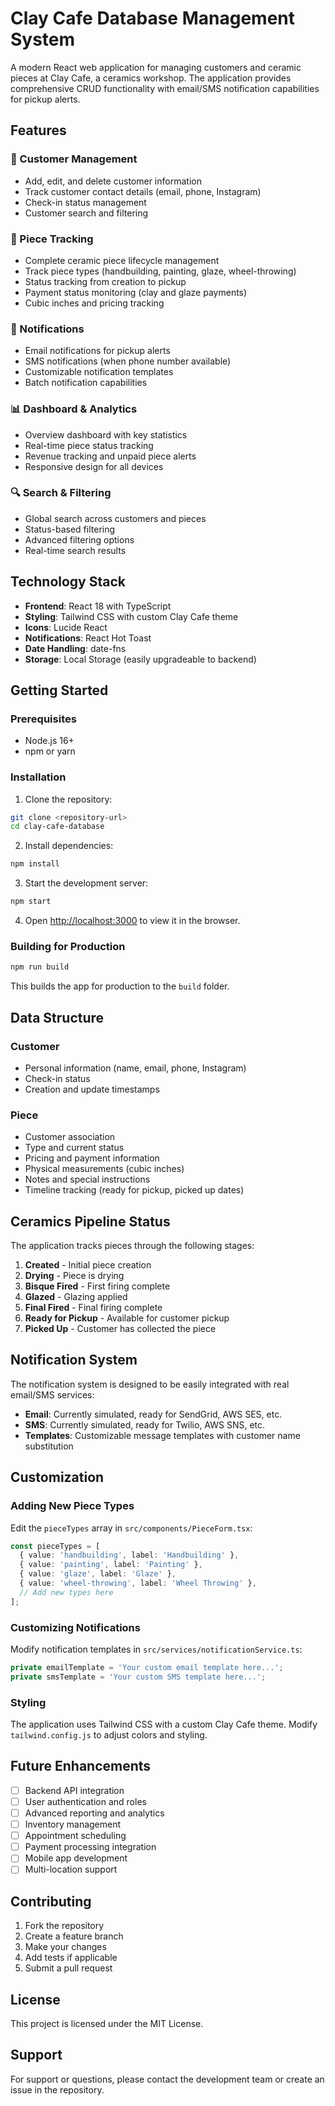 # Clay Cafe Database Management System

A modern React web application for managing customers and ceramic pieces at Clay Cafe, a ceramics workshop. The application provides comprehensive CRUD functionality with email/SMS notification capabilities for pickup alerts.

## Features

### 🏺 Customer Management
- Add, edit, and delete customer information
- Track customer contact details (email, phone, Instagram)
- Check-in status management
- Customer search and filtering

### 🎨 Piece Tracking
- Complete ceramic piece lifecycle management
- Track piece types (handbuilding, painting, glaze, wheel-throwing)
- Status tracking from creation to pickup
- Payment status monitoring (clay and glaze payments)
- Cubic inches and pricing tracking

### 📱 Notifications
- Email notifications for pickup alerts
- SMS notifications (when phone number available)
- Customizable notification templates
- Batch notification capabilities

### 📊 Dashboard & Analytics
- Overview dashboard with key statistics
- Real-time piece status tracking
- Revenue tracking and unpaid piece alerts
- Responsive design for all devices

### 🔍 Search & Filtering
- Global search across customers and pieces
- Status-based filtering
- Advanced filtering options
- Real-time search results

## Technology Stack

- **Frontend**: React 18 with TypeScript
- **Styling**: Tailwind CSS with custom Clay Cafe theme
- **Icons**: Lucide React
- **Notifications**: React Hot Toast
- **Date Handling**: date-fns
- **Storage**: Local Storage (easily upgradeable to backend)

## Getting Started

### Prerequisites
- Node.js 16+ 
- npm or yarn

### Installation

1. Clone the repository:
```bash
git clone <repository-url>
cd clay-cafe-database
```

2. Install dependencies:
```bash
npm install
```

3. Start the development server:
```bash
npm start
```

4. Open [http://localhost:3000](http://localhost:3000) to view it in the browser.

### Building for Production

```bash
npm run build
```

This builds the app for production to the `build` folder.

## Data Structure

### Customer
- Personal information (name, email, phone, Instagram)
- Check-in status
- Creation and update timestamps

### Piece
- Customer association
- Type and current status
- Pricing and payment information
- Physical measurements (cubic inches)
- Notes and special instructions
- Timeline tracking (ready for pickup, picked up dates)

## Ceramics Pipeline Status

The application tracks pieces through the following stages:
1. **Created** - Initial piece creation
2. **Drying** - Piece is drying
3. **Bisque Fired** - First firing complete
4. **Glazed** - Glazing applied
5. **Final Fired** - Final firing complete
6. **Ready for Pickup** - Available for customer pickup
7. **Picked Up** - Customer has collected the piece

## Notification System

The notification system is designed to be easily integrated with real email/SMS services:

- **Email**: Currently simulated, ready for SendGrid, AWS SES, etc.
- **SMS**: Currently simulated, ready for Twilio, AWS SNS, etc.
- **Templates**: Customizable message templates with customer name substitution

## Customization

### Adding New Piece Types
Edit the `pieceTypes` array in `src/components/PieceForm.tsx`:

```typescript
const pieceTypes = [
  { value: 'handbuilding', label: 'Handbuilding' },
  { value: 'painting', label: 'Painting' },
  { value: 'glaze', label: 'Glaze' },
  { value: 'wheel-throwing', label: 'Wheel Throwing' },
  // Add new types here
];
```

### Customizing Notifications
Modify notification templates in `src/services/notificationService.ts`:

```typescript
private emailTemplate = 'Your custom email template here...';
private smsTemplate = 'Your custom SMS template here...';
```

### Styling
The application uses Tailwind CSS with a custom Clay Cafe theme. Modify `tailwind.config.js` to adjust colors and styling.

## Future Enhancements

- [ ] Backend API integration
- [ ] User authentication and roles
- [ ] Advanced reporting and analytics
- [ ] Inventory management
- [ ] Appointment scheduling
- [ ] Payment processing integration
- [ ] Mobile app development
- [ ] Multi-location support

## Contributing

1. Fork the repository
2. Create a feature branch
3. Make your changes
4. Add tests if applicable
5. Submit a pull request

## License

This project is licensed under the MIT License.

## Support

For support or questions, please contact the development team or create an issue in the repository.
